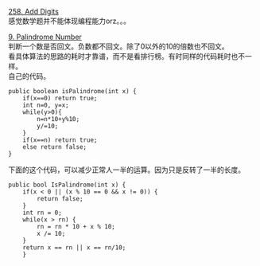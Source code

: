 [258. Add Digits](https://leetcode.com/problems/add-digits/description/)<br>
感觉数学题并不能体现编程能力orz。。。

[9. Palindrome Number](https://leetcode.com/problems/palindrome-number/description/)<br>
判断一个数是否回文。负数都不回文。除了0以外的10的倍数也不回文。<br>
看具体算法的思路的耗时才靠谱，而不是看排行榜。有时同样的代码耗时也不一样。<br>
自己的代码。
```
public boolean isPalindrome(int x) {
    if(x==0) return true;
    int n=0, y=x;
    while(y>0){
        n=n*10+y%10;
        y/=10;
    }
    if(x==n) return true;
    else return false;
}
```
下面的这个代码，可以减少正常人一半的运算。因为只是反转了一半的长度。
```
public bool IsPalindrome(int x) {
    if(x < 0 || (x % 10 == 0 && x != 0)) {
        return false;
    }
    int rn = 0;
    while(x > rn) {
        rn = rn * 10 + x % 10;
        x /= 10;
    }
    return x == rn || x == rn/10;
    }
```

